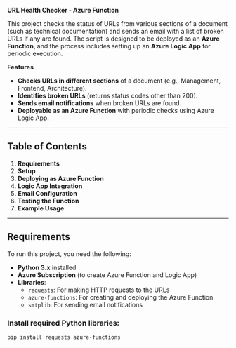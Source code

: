 **URL Health Checker - Azure Function**

This project checks the status of URLs from various sections of a document (such as technical documentation) and sends an email with a list of broken URLs if any are found. The script is designed to be deployed as an **Azure Function**, and the process includes setting up an **Azure Logic App** for periodic execution.

**Features**

- **Checks URLs in different sections** of a document (e.g., Management, Frontend, Architecture).
- **Identifies broken URLs** (returns status codes other than 200).
- **Sends email notifications** when broken URLs are found.
- **Deployable as an Azure Function** with periodic checks using Azure Logic App.

---

## **Table of Contents**

1. **Requirements**
2. **Setup**
3. **Deploying as Azure Function**
4. **Logic App Integration**
5. **Email Configuration**
6. **Testing the Function**
7. **Example Usage**

---

## **Requirements**

To run this project, you need the following:

- **Python 3.x** installed
- **Azure Subscription** (to create Azure Function and Logic App)
- **Libraries**:
  - `requests`: For making HTTP requests to the URLs
  - `azure-functions`: For creating and deploying the Azure Function
  - `smtplib`: For sending email notifications

### Install required Python libraries:

```bash
pip install requests azure-functions
